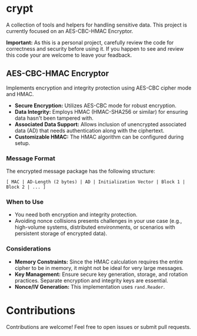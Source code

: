 # crypt

A collection of tools and helpers for handling sensitive data. This project is currently focused on an AES-CBC-HMAC Encryptor.

**Important:** As this is a personal project, carefully review the code for correctness and security before using it.
If you happen to see and review this code your are welcome to leave your feadback. 

## AES-CBC-HMAC Encryptor
Implements encryption and integrity protection using AES-CBC cipher mode and HMAC.
- **Secure Encryption:** Utilizes AES-CBC mode for robust encryption.
- **Data Integrity:** Employs HMAC (HMAC-SHA256 or similar) for ensuring data hasn't been tampered with.
- **Associated Data Support:** Allows inclusion of unencrypted associated data (AD) that needs authentication along with the ciphertext.
- **Customizable HMAC:** The HMAC algorithm can be configured during setup.

### Message Format
The encrypted message package has the following structure:

`[ MAC | AD-Length (2 bytes) | AD | Initialization Vector | Block 1 | Block 2 | ... ]`

### When to Use
- You need both encryption and integrity protection.
- Avoiding nonce collisions presents challenges in your use case (e.g., high-volume systems, distributed environments, or scenarios with persistent storage of encrypted data).

### Considerations
- **Memory Constraints:** Since the HMAC calculation requires the entire cipher to be in memory, it might not be ideal for very large messages.
- **Key Management:** Ensure secure key generation, storage, and rotation practices. Separate encryption and integrity keys are essential.
- **Nonce/IV Generation:** This implementation uses `rand.Reader`.

# Contributions
Contributions are welcome! Feel free to open issues or submit pull requests.

